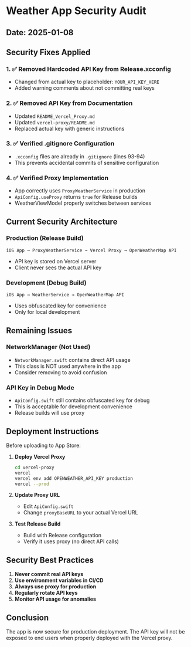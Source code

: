 # Weather App Security Audit

## Date: 2025-01-08

## Security Fixes Applied

### 1. ✅ Removed Hardcoded API Key from Release.xcconfig
- Changed from actual key to placeholder: `YOUR_API_KEY_HERE`
- Added warning comments about not committing real keys

### 2. ✅ Removed API Key from Documentation
- Updated `README_Vercel_Proxy.md` 
- Updated `vercel-proxy/README.md`
- Replaced actual key with generic instructions

### 3. ✅ Verified .gitignore Configuration
- `.xcconfig` files are already in `.gitignore` (lines 93-94)
- This prevents accidental commits of sensitive configuration

### 4. ✅ Verified Proxy Implementation
- App correctly uses `ProxyWeatherService` in production
- `ApiConfig.useProxy` returns `true` for Release builds
- WeatherViewModel properly switches between services

## Current Security Architecture

### Production (Release Build)
```
iOS App → ProxyWeatherService → Vercel Proxy → OpenWeatherMap API
```
- API key is stored on Vercel server
- Client never sees the actual API key

### Development (Debug Build)
```
iOS App → WeatherService → OpenWeatherMap API
```
- Uses obfuscated key for convenience
- Only for local development

## Remaining Issues

### NetworkManager (Not Used)
- `NetworkManager.swift` contains direct API usage
- This class is NOT used anywhere in the app
- Consider removing to avoid confusion

### API Key in Debug Mode
- `ApiConfig.swift` still contains obfuscated key for debug
- This is acceptable for development convenience
- Release builds will use proxy

## Deployment Instructions

Before uploading to App Store:

1. **Deploy Vercel Proxy**
   ```bash
   cd vercel-proxy
   vercel
   vercel env add OPENWEATHER_API_KEY production
   vercel --prod
   ```

2. **Update Proxy URL**
   - Edit `ApiConfig.swift`
   - Change `proxyBaseURL` to your actual Vercel URL

3. **Test Release Build**
   - Build with Release configuration
   - Verify it uses proxy (no direct API calls)

## Security Best Practices

1. **Never commit real API keys**
2. **Use environment variables in CI/CD**
3. **Always use proxy for production**
4. **Regularly rotate API keys**
5. **Monitor API usage for anomalies**

## Conclusion

The app is now secure for production deployment. The API key will not be exposed to end users when properly deployed with the Vercel proxy.